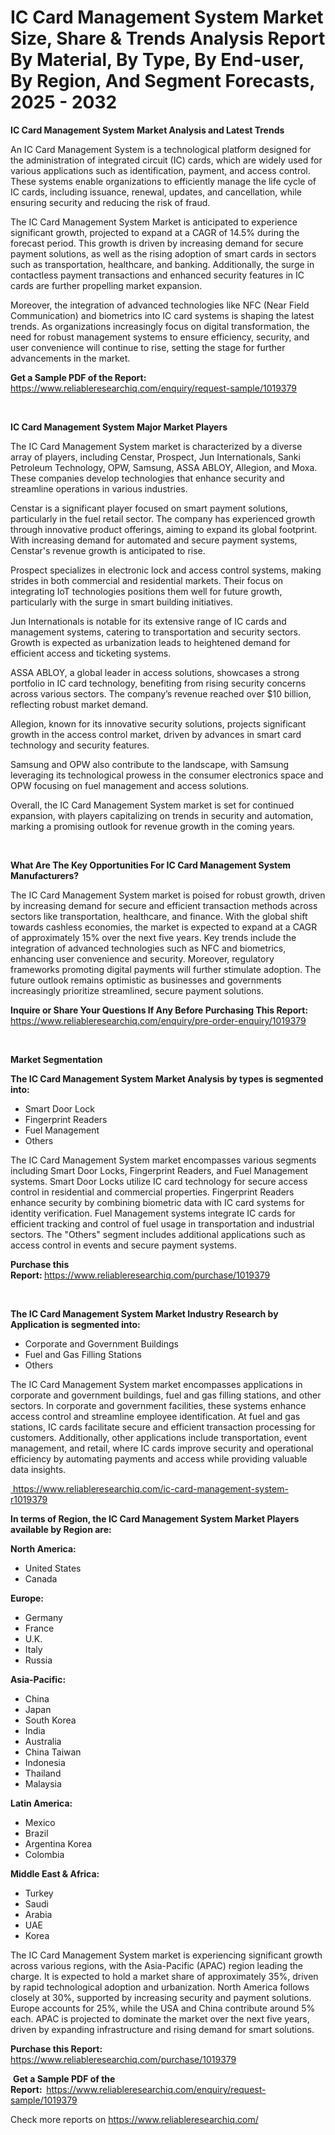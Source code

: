<p><h1>IC Card Management System Market Size, Share & Trends Analysis Report By Material, By Type, By End-user, By Region, And Segment Forecasts, 2025 - 2032</h1></p><p><strong>IC Card Management System Market Analysis and Latest Trends</strong></p>
<p><p>An IC Card Management System is a technological platform designed for the administration of integrated circuit (IC) cards, which are widely used for various applications such as identification, payment, and access control. These systems enable organizations to efficiently manage the life cycle of IC cards, including issuance, renewal, updates, and cancellation, while ensuring security and reducing the risk of fraud.</p><p>The IC Card Management System Market is anticipated to experience significant growth, projected to expand at a CAGR of 14.5% during the forecast period. This growth is driven by increasing demand for secure payment solutions, as well as the rising adoption of smart cards in sectors such as transportation, healthcare, and banking. Additionally, the surge in contactless payment transactions and enhanced security features in IC cards are further propelling market expansion.</p><p>Moreover, the integration of advanced technologies like NFC (Near Field Communication) and biometrics into IC card systems is shaping the latest trends. As organizations increasingly focus on digital transformation, the need for robust management systems to ensure efficiency, security, and user convenience will continue to rise, setting the stage for further advancements in the market.</p></p>
<p><strong>Get a Sample PDF of the Report:&nbsp;</strong> <a href="https://www.reliableresearchiq.com/enquiry/request-sample/1019379?utm_campaign=3100&utm_medium=2&utm_source=Github&utm_content=ia&utm_term=06042025&utm_id=ic-card-management-system">https://www.reliableresearchiq.com/enquiry/request-sample/1019379</a></p>
<p>&nbsp;</p>
<p><strong>IC Card Management System Major Market Players</strong></p>
<p><p>The IC Card Management System market is characterized by a diverse array of players, including Censtar, Prospect, Jun Internationals, Sanki Petroleum Technology, OPW, Samsung, ASSA ABLOY, Allegion, and Moxa. These companies develop technologies that enhance security and streamline operations in various industries.</p><p>Censtar is a significant player focused on smart payment solutions, particularly in the fuel retail sector. The company has experienced growth through innovative product offerings, aiming to expand its global footprint. With increasing demand for automated and secure payment systems, Censtar's revenue growth is anticipated to rise.</p><p>Prospect specializes in electronic lock and access control systems, making strides in both commercial and residential markets. Their focus on integrating IoT technologies positions them well for future growth, particularly with the surge in smart building initiatives.</p><p>Jun Internationals is notable for its extensive range of IC cards and management systems, catering to transportation and security sectors. Growth is expected as urbanization leads to heightened demand for efficient access and ticketing systems.</p><p>ASSA ABLOY, a global leader in access solutions, showcases a strong portfolio in IC card technology, benefiting from rising security concerns across various sectors. The company’s revenue reached over $10 billion, reflecting robust market demand.</p><p>Allegion, known for its innovative security solutions, projects significant growth in the access control market, driven by advances in smart card technology and security features.</p><p>Samsung and OPW also contribute to the landscape, with Samsung leveraging its technological prowess in the consumer electronics space and OPW focusing on fuel management and access solutions. </p><p>Overall, the IC Card Management System market is set for continued expansion, with players capitalizing on trends in security and automation, marking a promising outlook for revenue growth in the coming years.</p></p>
<p>&nbsp;</p>
<p><strong>What Are The Key Opportunities For IC Card Management System Manufacturers?</strong></p>
<p><p>The IC Card Management System market is poised for robust growth, driven by increasing demand for secure and efficient transaction methods across sectors like transportation, healthcare, and finance. With the global shift towards cashless economies, the market is expected to expand at a CAGR of approximately 15% over the next five years. Key trends include the integration of advanced technologies such as NFC and biometrics, enhancing user convenience and security. Moreover, regulatory frameworks promoting digital payments will further stimulate adoption. The future outlook remains optimistic as businesses and governments increasingly prioritize streamlined, secure payment solutions.</p></p>
<p><strong>Inquire or Share Your Questions If Any Before Purchasing This Report:</strong> <a href="https://www.reliableresearchiq.com/enquiry/pre-order-enquiry/1019379?utm_campaign=3100&utm_medium=2&utm_source=Github&utm_content=ia&utm_term=06042025&utm_id=ic-card-management-system">https://www.reliableresearchiq.com/enquiry/pre-order-enquiry/1019379</a></p>
<p>&nbsp;</p>
<p><strong>Market Segmentation</strong></p>
<p><strong>The IC Card Management System Market Analysis by types is segmented into:</strong></p>
<p><ul><li>Smart Door Lock</li><li>Fingerprint Readers</li><li>Fuel Management</li><li>Others</li></ul></p>
<p><p>The IC Card Management System market encompasses various segments including Smart Door Locks, Fingerprint Readers, and Fuel Management systems. Smart Door Locks utilize IC card technology for secure access control in residential and commercial properties. Fingerprint Readers enhance security by combining biometric data with IC card systems for identity verification. Fuel Management systems integrate IC cards for efficient tracking and control of fuel usage in transportation and industrial sectors. The "Others" segment includes additional applications such as access control in events and secure payment systems.</p></p>
<p><strong>Purchase this Report:&nbsp;</strong><a href="https://www.reliableresearchiq.com/purchase/1019379?utm_campaign=3100&utm_medium=2&utm_source=Github&utm_content=ia&utm_term=06042025&utm_id=ic-card-management-system">https://www.reliableresearchiq.com/purchase/1019379</a></p>
<p>&nbsp;</p>
<p><strong>The IC Card Management System Market Industry Research by Application is segmented into:</strong></p>
<p><ul><li>Corporate and Government Buildings</li><li>Fuel and Gas Filling Stations</li><li>Others</li></ul></p>
<p><p>The IC Card Management System market encompasses applications in corporate and government buildings, fuel and gas filling stations, and other sectors. In corporate and government facilities, these systems enhance access control and streamline employee identification. At fuel and gas stations, IC cards facilitate secure and efficient transaction processing for customers. Additionally, other applications include transportation, event management, and retail, where IC cards improve security and operational efficiency by automating payments and access while providing valuable data insights.</p></p>
<p><a href="https://www.reliableresearchiq.com/ic-card-management-system-r1019379?utm_campaign=3100&utm_medium=2&utm_source=Github&utm_content=ia&utm_term=06042025&utm_id=ic-card-management-system">&nbsp;https://www.reliableresearchiq.com/ic-card-management-system-r1019379</a></p>
<p><strong>In terms of Region, the IC Card Management System Market Players available by Region are:</strong></p>
<p>
    <p> <strong> North America: </strong>
        <ul>
            <li>United States</li>
            <li>Canada</li>
        </ul>
        </p> 
    <p> <strong> Europe: </strong>
        <ul>
            <li>Germany</li>
            <li>France</li>
            <li>U.K.</li>
            <li>Italy</li>
            <li>Russia</li>
        </ul>
        </p> 
    <p> <strong> Asia-Pacific: </strong>
        <ul>
            <li>China</li>
            <li>Japan</li>
            <li>South Korea</li>
            <li>India</li>
            <li>Australia</li>
            <li>China Taiwan</li>
            <li>Indonesia</li>
            <li>Thailand</li>
            <li>Malaysia</li>
        </ul>
        </p> 
    <p> <strong> Latin America: </strong>
        <ul>
            <li>Mexico</li>
            <li>Brazil</li>
            <li>Argentina Korea</li>
            <li>Colombia</li>
        </ul>
        </p> 
    <p> <strong> Middle East & Africa: </strong>
        <ul>
            <li>Turkey</li>
            <li>Saudi</li>
            <li>Arabia</li>
            <li>UAE</li>
            <li>Korea</li>
        </ul>
    </p>
    </p>
<p><p>The IC Card Management System market is experiencing significant growth across various regions, with the Asia-Pacific (APAC) region leading the charge. It is expected to hold a market share of approximately 35%, driven by rapid technological adoption and urbanization. North America follows closely at 30%, supported by increasing security and payment solutions. Europe accounts for 25%, while the USA and China contribute around 5% each. APAC is projected to dominate the market over the next five years, driven by expanding infrastructure and rising demand for smart solutions.</p></p>
<p><strong>Purchase this Report: </strong><a href="https://www.reliableresearchiq.com/purchase/1019379?utm_campaign=3100&utm_medium=2&utm_source=Github&utm_content=ia&utm_term=06042025&utm_id=ic-card-management-system">https://www.reliableresearchiq.com/purchase/1019379</a></p>
<p>&nbsp;<strong>Get a Sample PDF of the Report:&nbsp;&nbsp;</strong><a href="https://www.reliableresearchiq.com/enquiry/request-sample/1019379?utm_campaign=3100&utm_medium=2&utm_source=Github&utm_content=ia&utm_term=06042025&utm_id=ic-card-management-system">https://www.reliableresearchiq.com/enquiry/request-sample/1019379</a></p>
<p><strong></strong></p>
<p>Check more reports on <a href="https://www.reliableresearchiq.com/?utm_campaign=3100&utm_medium=2&utm_source=Github&utm_content=ia&utm_term=06042025&utm_id=ic-card-management-system">https://www.reliableresearchiq.com/</a></p>